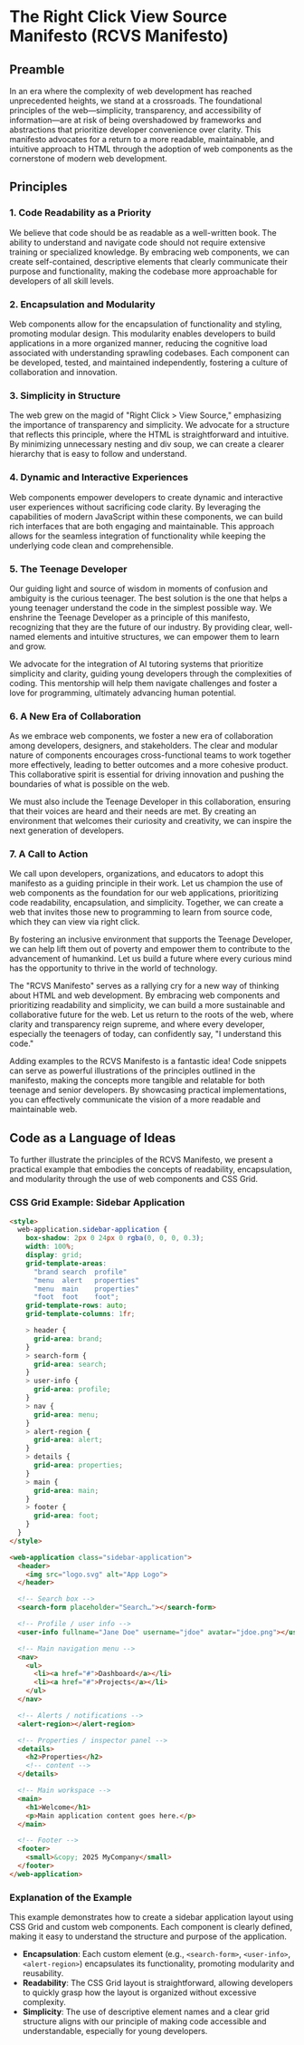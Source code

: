 # The Right Click View Source Manifesto (RCVS Manifesto)

## Preamble

In an era where the complexity of web development has reached unprecedented heights, we stand at a crossroads. The foundational principles of the web—simplicity, transparency, and accessibility of information—are at risk of being overshadowed by frameworks and abstractions that prioritize developer convenience over clarity. This manifesto advocates for a return to a more readable, maintainable, and intuitive approach to HTML through the adoption of web components as the cornerstone of modern web development.

## Principles

### 1. **Code Readability as a Priority**

We believe that code should be as readable as a well-written book. The ability to understand and navigate code should not require extensive training or specialized knowledge. By embracing web components, we can create self-contained, descriptive elements that clearly communicate their purpose and functionality, making the codebase more approachable for developers of all skill levels.

### 2. **Encapsulation and Modularity**

Web components allow for the encapsulation of functionality and styling, promoting modular design. This modularity enables developers to build applications in a more organized manner, reducing the cognitive load associated with understanding sprawling codebases. Each component can be developed, tested, and maintained independently, fostering a culture of collaboration and innovation.

### 3. **Simplicity in Structure**

The web grew on the magid of "Right Click > View Source," emphasizing the importance of transparency and simplicity. We advocate for a structure that reflects this principle, where the HTML is straightforward and intuitive. By minimizing unnecessary nesting and div soup, we can create a clearer hierarchy that is easy to follow and understand.

### 4. **Dynamic and Interactive Experiences**

Web components empower developers to create dynamic and interactive user experiences without sacrificing code clarity. By leveraging the capabilities of modern JavaScript within these components, we can build rich interfaces that are both engaging and maintainable. This approach allows for the seamless integration of functionality while keeping the underlying code clean and comprehensible.

### 5. **The Teenage Developer**

Our guiding light and source of wisdom in moments of confusion and ambiguity is the curious teenager. The best solution is the one that helps a young teenager understand the code in the simplest possible way. We enshrine the Teenage Developer as a principle of this manifesto, recognizing that they are the future of our industry. By providing clear, well-named elements and intuitive structures, we can empower them to learn and grow.

We advocate for the integration of AI tutoring systems that prioritize simplicity and clarity, guiding young developers through the complexities of coding. This mentorship will help them navigate challenges and foster a love for programming, ultimately advancing human potential.

### 6. **A New Era of Collaboration**

As we embrace web components, we foster a new era of collaboration among developers, designers, and stakeholders. The clear and modular nature of components encourages cross-functional teams to work together more effectively, leading to better outcomes and a more cohesive product. This collaborative spirit is essential for driving innovation and pushing the boundaries of what is possible on the web.

We must also include the Teenage Developer in this collaboration, ensuring that their voices are heard and their needs are met. By creating an environment that welcomes their curiosity and creativity, we can inspire the next generation of developers.

### 7. **A Call to Action**

We call upon developers, organizations, and educators to adopt this manifesto as a guiding principle in their work. Let us champion the use of web components as the foundation for our web applications, prioritizing code readability, encapsulation, and simplicity. Together, we can create a web that invites those new to programming to learn from source code, which they can view via right click.

By fostering an inclusive environment that supports the Teenage Developer, we can help lift them out of poverty and empower them to contribute to the advancement of humankind. Let us build a future where every curious mind has the opportunity to thrive in the world of technology.

The "RCVS Manifesto" serves as a rallying cry for a new way of thinking about HTML and web development. By embracing web components and prioritizing readability and simplicity, we can build a more sustainable and collaborative future for the web. Let us return to the roots of the web, where clarity and transparency reign supreme, and where every developer, especially the teenagers of today, can confidently say, "I understand this code."

Adding examples to the RCVS Manifesto is a fantastic idea! Code snippets can serve as powerful illustrations of the principles outlined in the manifesto, making the concepts more tangible and relatable for both teenage and senior developers. By showcasing practical implementations, you can effectively communicate the vision of a more readable and maintainable web.

## Code as a Language of Ideas

To further illustrate the principles of the RCVS Manifesto, we present a practical example that embodies the concepts of readability, encapsulation, and modularity through the use of web components and CSS Grid.

### CSS Grid Example: Sidebar Application

```html
<style>
  web-application.sidebar-application {
    box-shadow: 2px 0 24px 0 rgba(0, 0, 0, 0.3);
    width: 100%;
    display: grid;
    grid-template-areas:
      "brand search  profile"
      "menu  alert   properties"
      "menu  main    properties"
      "foot  foot    foot";
    grid-template-rows: auto;
    grid-template-columns: 1fr;

    > header {
      grid-area: brand;
    }
    > search-form {
      grid-area: search;
    }
    > user-info {
      grid-area: profile;
    }
    > nav {
      grid-area: menu;
    }
    > alert-region {
      grid-area: alert;
    }
    > details {
      grid-area: properties;
    }
    > main {
      grid-area: main;
    }
    > footer {
      grid-area: foot;
    }
  }
</style>

<web-application class="sidebar-application">
  <header>
    <img src="logo.svg" alt="App Logo">
  </header>

  <!-- Search box -->
  <search-form placeholder="Search…"></search-form>

  <!-- Profile / user info -->
  <user-info fullname="Jane Doe" username="jdoe" avatar="jdoe.png"></user-info>

  <!-- Main navigation menu -->
  <nav>
    <ul>
      <li><a href="#">Dashboard</a></li>
      <li><a href="#">Projects</a></li>
    </ul>
  </nav>

  <!-- Alerts / notifications -->
  <alert-region></alert-region>

  <!-- Properties / inspector panel -->
  <details>
    <h2>Properties</h2>
    <!-- content -->
  </details>

  <!-- Main workspace -->
  <main>
    <h1>Welcome</h1>
    <p>Main application content goes here.</p>
  </main>

  <!-- Footer -->
  <footer>
    <small>&copy; 2025 MyCompany</small>
  </footer>
</web-application>
```

### Explanation of the Example

This example demonstrates how to create a sidebar application layout using CSS Grid and custom web components. Each component is clearly defined, making it easy to understand the structure and purpose of the application.

- **Encapsulation**: Each custom element (e.g., `<search-form>`, `<user-info>`, `<alert-region>`) encapsulates its functionality, promoting modularity and reusability.
- **Readability**: The CSS Grid layout is straightforward, allowing developers to quickly grasp how the layout is organized without excessive complexity.
- **Simplicity**: The use of descriptive element names and a clear grid structure aligns with our principle of making code accessible and understandable, especially for young developers.
